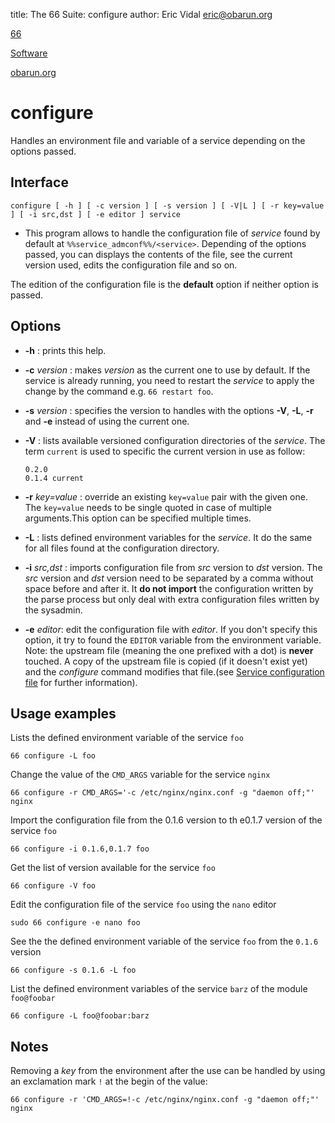 title: The 66 Suite: configure
author: Eric Vidal <eric@obarun.org>

[66](index.html)

[Software](https://web.obarun.org/software)

[obarun.org](https://web.obarun.org)

# configure

Handles an environment file and variable of a service depending on the options passed.

## Interface

```
configure [ -h ] [ -c version ] [ -s version ] [ -V|L ] [ -r key=value ] [ -i src,dst ] [ -e editor ] service
```

- This program allows to handle the configuration file of *service* found by default at `%%service_admconf%%/<service>`. Depending of the options passed, you can displays the contents of the file, see the current version used, edits the configuration file and so on.

The edition of the configuration file is the **default** option if neither option is passed.

## Options

- **-h** : prints this help.

- **-c** *version* : makes *version* as the current one to use by default. If the service is already running, you need to restart the *service* to apply the change by the command e.g. `66 restart foo`.

- **-s** *version* : specifies the version to handles with the options **-V**, **-L**, **-r** and **-e** instead of using the current one.

- **-V** : lists available versioned configuration directories of the *service*. The term `current` is used to specific the current version in use as follow:

    ````
    0.2.0
    0.1.4 current
    ````
- **-r** *key=value* : override an existing `key=value` pair with the given one. The `key=value` needs to be single quoted in case of multiple arguments.This option can be specified multiple times.

- **-L** : lists defined environment variables for the *service*. It do the same for all files found at the configuration directory.

- **-i** *src,dst* : imports configuration file from *src* version to *dst* version. The *src* version and *dst* version need to be separated by a comma without space before and after it. It **do not import** the configuration written by the parse process but only deal with extra configuration files written by the sysadmin.

- **-e** *editor*: edit the configuration file with *editor*. If you don't specify this option, it try to found the `EDITOR` variable from the environment variable. Note: the upstream file (meaning the one prefixed with a dot) is **never** touched. A copy of the upstream file is copied (if it doesn't exist yet) and the *configure* command  modifies that file.(see [Service configuration file](service-configuration-file.html) for further information).

## Usage examples

Lists the defined environment variable of the service `foo`
```
66 configure -L foo
```

Change the value of the `CMD_ARGS` variable for the service `nginx`
```
66 configure -r CMD_ARGS='-c /etc/nginx/nginx.conf -g "daemon off;"' nginx
```

Import the configuration file from the 0.1.6 version to th e0.1.7 version of the service `foo`
```
66 configure -i 0.1.6,0.1.7 foo
```

Get the list of version available for the service `foo`
```
66 configure -V foo
```

Edit the configuration file of the service `foo` using the `nano` editor
```
sudo 66 configure -e nano foo
```

See the the defined environment variable of the service `foo` from the `0.1.6` version
```
66 configure -s 0.1.6 -L foo
```

List the defined environment variables of the service `barz` of the module `foo@foobar`
```
66 configure -L foo@foobar:barz
```

## Notes

Removing a *key* from the environment after the use can be handled by using an exclamation mark `!` at the begin of the value:

```
66 configure -r 'CMD_ARGS=!-c /etc/nginx/nginx.conf -g "daemon off;"' nginx
```
